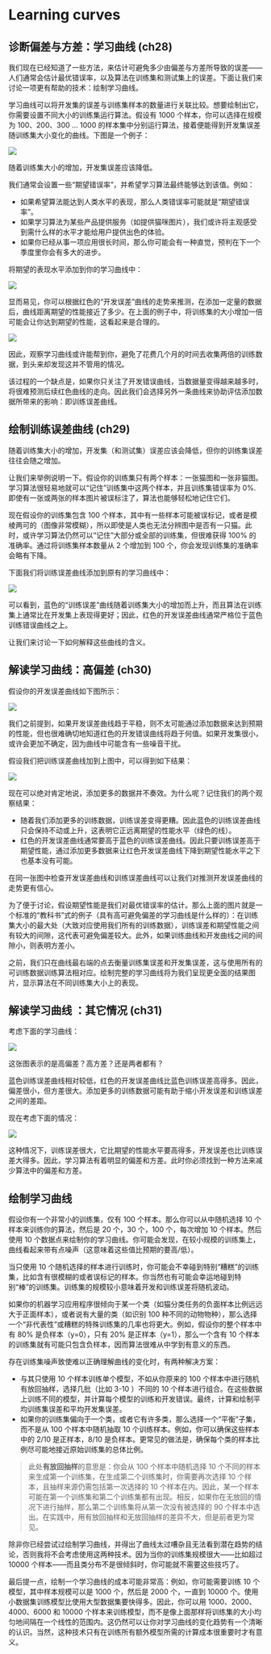 #  Learning curves
## 诊断偏差与方差：学习曲线     (ch28)

我们现在已经知道了一些方法，来估计可避免多少由偏差与方差所导致的误差——人们通常会估计最优错误率，以及算法在训练集和测试集上的误差。下面让我们来讨论一项更有帮助的技术：绘制学习曲线。

学习曲线可以将开发集的误差与训练集样本的数量进行关联比较。想要绘制出它，你需要设置不同大小的训练集运行算法。假设有 1000 个样本，你可以选择在规模为 100、200、300 ... 1000 的样本集中分别运行算法，接着便能得到开发集误差随训练集大小变化的曲线。下图是一个例子：

![](ch28_01.jpg) 

随着训练集大小的增加，开发集误差应该降低。 

我们通常会设置一些“期望错误率”，并希望学习算法最终能够达到该值。例如：

- 如果希望算法能达到人类水平的表现，那么人类错误率可能就是“期望错误率”。
- 如果学习算法为某些产品提供服务（如提供猫咪图片），我们或许将主观感受到需什么样的水平才能给用户提供出色的体验。
- 如果你已经从事一项应用很长时间，那么你可能会有一种直觉，预判在下一个季度里你会有多大的进步。 

将期望的表现水平添加到你的学习曲线中： 

![](ch28_02.jpg)

显而易见，你可以根据红色的“开发误差”曲线的走势来推测，在添加一定量的数据后，曲线距离期望的性能接近了多少。在上面的例子中，将训练集的大小增加一倍可能会让你达到期望的性能，这看起来是合理的。 

![](ch28_03.jpg)

因此，观察学习曲线或许能帮到你，避免了花费几个月的时间去收集两倍的训练数据，到头来却发现这并不管用的情况。 

该过程的一个缺点是，如果你只关注了开发错误曲线，当数据量变得越来越多时，将很难预测后续红色曲线的走向。因此我们会选择另外一条曲线来协助评估添加数据所带来的影响：即训练误差曲线。

## 绘制训练误差曲线  (ch29)


随着训练集大小的增加，开发集（和测试集）误差应该会降低，但你的训练集误差往往会随之增加。 

让我们来举例说明一下。假设你的训练集只有两个样本：一张猫图和一张非猫图。学习算法很轻易地就可以“记住”训练集中这两个样本，并且训练集错误率为 0%. 即使有一张或两张的样本图片被误标注了，算法也能够轻松地记住它们。

现在假设你的训练集包含 100 个样本，其中有一些样本可能被误标记，或者是模棱两可的（图像非常模糊），所以即使是人类也无法分辨图中是否有一只猫。此时，或许学习算法仍然可以“记住”大部分或全部的训练集，但很难获得 100% 的准确率。通过将训练集样本数量从 2 个增加到 100 个，你会发现训练集的准确率会略有下降。

下面我们将训练误差曲线添加到原有的学习曲线中：

![](ch29_01.jpg)

可以看到，蓝色的“训练误差”曲线随着训练集大小的增加而上升，而且算法在训练集上通常比在开发集上表现得更好；因此，红色的开发误差曲线通常严格位于蓝色训练错误曲线之上。 

让我们来讨论一下如何解释这些曲线的含义。 

## 解读学习曲线：高偏差 (ch30)


假设你的开发误差曲线如下图所示：

![](ch30_01.jpg)

我们之前提到，如果开发误差曲线趋于平稳，则不太可能通过添加数据来达到预期的性能，但也很难确切地知道红色的开发错误曲线将趋于何值。如果开发集很小，或许会更加不确定，因为曲线中可能含有一些噪音干扰。

假设我们把训练误差曲线加到上图中，可以得到如下结果： 

![](ch30_02.jpg)

现在可以绝对肯定地说，添加更多的数据并不奏效。为什么呢？记住我们的两个观察结果：

- 随着我们添加更多的训练数据，训练误差变得更糟。因此蓝色的训练误差曲线只会保持不动或上升，这表明它正远离期望的性能水平（绿色的线）。
- 红色的开发误差曲线通常要高于蓝色的训练误差曲线。因此只要训练误差高于期望性能，通过添加更多数据来让红色开发误差曲线下降到期望性能水平之下也基本没有可能。

在同一张图中检查开发误差曲线和训练误差曲线可以让我们对推测开发误差曲线的走势更有信心。

为了便于讨论，假设期望性能是我们对最优错误率的估计。那么上面的图片就是一个标准的“教科书”式的例子（具有高可避免偏差的学习曲线是什么样的）：在训练集大小的最大处（大致对应使用我们所有的训练数据），训练误差和期望性能之间有较大的间隙，这代表可避免偏差较大。此外，如果训练曲线和开发曲线之间的间隙小，则表明方差小。

之前，我们只在曲线最右端的点去衡量训练集误差和开发集误差，这与使用所有的可训练数据训练算法相对应。绘制完整的学习曲线将为我们呈现更全面的结果图片，显示算法在不同训练集大小上的表现。

## 解读学习曲线 ：其它情况 (ch31)


考虑下面的学习曲线：

![](ch31_01.jpg)

这张图表示的是高偏差？高方差？还是两者都有？

蓝色训练误差曲线相对较低，红色的开发误差曲线比蓝色训练误差高得多。因此，偏差很小，但方差很大。添加更多的训练数据可能有助于缩小开发误差和训练误差之间的差距。 

现在考虑下面的情况：

![](ch31_02.jpg)

这种情况下，训练误差很大，它比期望的性能水平要高得多，开发误差也比训练误差大得多。因此，学习算法有着明显的偏差和方差。此时你必须找到一种方法来减少算法中的偏差和方差。

## 绘制学习曲线 

假设你有一个非常小的训练集，仅有 100 个样本。那么你可以从中随机选择 10 个样本来训练你的算法，然后是 20 个，30 个，100 个，每次增加 10 个样本。然后使用 10 个数据点来绘制你的学习曲线。你可能会发现，在较小规模的训练集上，曲线看起来带有点噪声（这意味着这些值比预期的要高/低）。

当只使用 10 个随机选择的样本进行训练时，你可能会不幸碰到特别“糟糕”的训练集，比如含有很模糊的或者误标记的样本。你当然也有可能会幸运地碰到特别“棒”的训练集。训练集的规模较小意味着开发和训练误差将随机波动。

如果你的机器学习应用程序很倾向于某一个类（如猫分类任务的负面样本比例远远大于正面样本），或者说有大量的类（如识别 100 种不同的动物物种），那么选择一个“非代表性”或糟糕的特殊训练集的几率也将更大。例如，假设你的整个样本中有 80% 是负样本（y=0），只有 20% 是正样本（y=1），那么一个含有 10 个样本的训练集就有可能只包含负样本，因而算法很难从中学到有意义的东西。

存在训练集噪声致使难以正确理解曲线的变化时，有两种解决方案：

- 与其只使用 10 个样本训练单个模型，不如从你原来的 100 个样本中进行随机有放回抽样，选择几批（比如 3-10 ）不同的 10 个样本进行组合。在这些数据上训练不同的模型，并计算每个模型的训练和开发错误。最终，计算和绘制平均训练集误差和平均开发集误差。 
- 如果你的训练集偏向于一个类，或者它有许多类，那么选择一个“平衡”子集，而不是从 100 个样本中随机抽取 10 个训练样本。例如，你可以确保这些样本中的 2/10 是正样本，8/10 是负样本。更常见的做法是，确保每个类的样本比例尽可能地接近原始训练集的总体比例。 

> 此处**有放回抽样**的意思是：你会从 100 个样本中随机选择 10 个不同的样本来生成第一个训练集，在生成第二个训练集时，你需要再次选择 10 个样本，且抽样来源仍需包括第一次选择的 10 个样本在内。因此，某一个样本可能在第一个训练集和第二个训练集都有出现。相反，如果你在无放回的情况下进行抽样，那么第二个训练集将从第一次没有被选择的 90 个样本中选出。在实践中，用有放回抽样和无放回抽样的差异不大，但是前者更为常见。

除非你已经尝试过绘制学习曲线，并得出了曲线太过嘈杂且无法看到潜在趋势的结论，否则我将不会考虑使用这两种技术。因为当你的训练集规模很大——比如超过 10000 个样本——而且类分布不是很倾斜时，你可能就不需要这些技巧了。 

最后提一点，绘制一个学习曲线的成本可能非常高：例如，你可能需要训练 10 个模型，其中样本规模可以是 1000 个，然后是 2000 个，一直到 10000 个。使用小数据集训练模型比使用大型数据集要快得多。因此，你可以用 1000、2000、4000、6000 和 10000 个样本来训练模型，而不是像上面那样将训练集的大小均匀地间隔在一个线性的范围内。这仍然可以让你对学习曲线的变化趋势有一个清晰的认识。当然，这种技术只有在训练所有额外模型所需的计算成本很重要时才有意义。